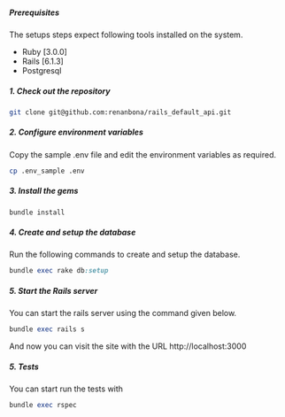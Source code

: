 ##### Prerequisites

The setups steps expect following tools installed on the system.

- Ruby [3.0.0]
- Rails [6.1.3]
- Postgresql

##### 1. Check out the repository

```bash
git clone git@github.com:renanbona/rails_default_api.git
```

##### 2. Configure environment variables

Copy the sample .env file and edit the environment variables as required.

```bash
cp .env_sample .env
```

##### 3. Install the gems

```ruby
bundle install
```

##### 4. Create and setup the database

Run the following commands to create and setup the database.

```ruby
bundle exec rake db:setup
```

##### 5. Start the Rails server

You can start the rails server using the command given below.

```ruby
bundle exec rails s
```

And now you can visit the site with the URL http://localhost:3000

##### 5. Tests

You can start run the tests with

```ruby
bundle exec rspec
```
